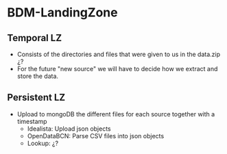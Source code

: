 # BDM-LandingZone

## Temporal LZ
- Consists of the directories and files that were given to us in the data.zip ¿?
- For the future "new source" we will have to decide how we extract and store the data.
  
## Persistent LZ
- Upload to mongoDB the different files for each source together with a timestamp
  - Idealista: Upload json objects
  - OpenDataBCN: Parse CSV files into json objects
  - Lookup: ¿?
  
